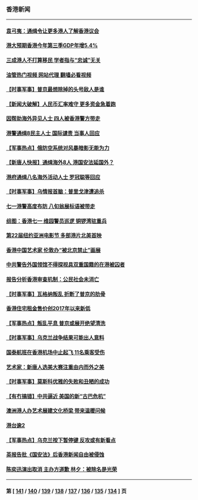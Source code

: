 ### 香港新闻
---
#### [袁弓夷：通缉令让更多港人了解香港议会](../../pages/ncid1349362/n14029824.md?07071645) 
#### [港大预期香港今年第三季GDP年增5.4%](../../pages/ncid1349362/n14029971.md?07071645) 
#### [三成港人不打算移民 学者指与“忠诚”无关](../../pages/ncid1349362/n14029655.md?07071645) 
#### [油管热门视频 网站代理 翻墙必看视频](http://138.2.39.72:81/youtube.html?epic-marker?07071645)
#### [【时事军事】普京最想除掉的头号敌人是谁](../../pages/ncid1349362/n14029750.md?07071645) 
#### [【新闻大破解】人民币汇率难守 更多资金急着跑](../../pages/ncid1349362/n14028961.md?07071645) 
#### [因帮助海外异见人士 四人被香港警方带走](../../pages/ncid1349362/n14028884.md?07071645) 
#### [港警通缉8民主人士 国际谴责 当事人回应](../../pages/ncid1349362/n14028124.md?07071645) 
#### [【军事热点】俄防空系统对风暴暗影无能为力](../../pages/ncid1349362/n14027879.md?07071645) 
#### [【新唐人快报】通缉海外8人 港国安法延国外？](../../pages/ncid1349362/n14027705.md?07071645) 
#### [港府通缉八名海外活动人士 罗冠聪等回应](../../pages/ncid1349362/n14027492.md?07071645) 
#### [【时事军事】乌情报首脑：普里戈津遭追杀](../../pages/ncid1349362/n14026506.md?07071645) 
#### [七一港警高度布防 八旬翁展标语被带走](../../pages/ncid1349362/n14026632.md?07071645) 
#### [组图：香港七一 维园警员巡逻 铜锣湾驻重兵](../../pages/ncid1349362/n14026337.md?07071645) 
#### [第22届纽约亚洲电影节 多部港片北美首映](../../pages/ncid1349362/n14025989.md?07071645) 
#### [香港中国艺术家 伦敦办“被北京禁止”画展](../../pages/ncid1349362/n14026315.md?07071645) 
#### [中共警告外国领馆不得探视具双重国籍的在港被囚者](../../pages/ncid1349362/n14026036.md?07071645) 
#### [报告分析香港审查机制：公民社会未消亡](../../pages/ncid1349362/n14026012.md?07071645) 
#### [【时事军事】瓦格纳叛乱 折断了普京的肋骨](../../pages/ncid1349362/n14024885.md?07071645) 
#### [香港住宅租金售价创2017年以来新低](../../pages/ncid1349362/n14024529.md?07071645) 
#### [【军事热点】叛乱平息 普京或展开绝望清洗](../../pages/ncid1349362/n14023451.md?07071645) 
#### [【时事军事】乌克兰战争结果可能出人意料](../../pages/ncid1349362/n14022506.md?07071645) 
#### [国泰航班在香港机场中止起飞 11名乘客受伤](../../pages/ncid1349362/n14021982.md?07071645) 
#### [艺术家：新唐人选美大赛注重由内而外之美](../../pages/ncid1349362/n14020608.md?07071645) 
#### [【时事军事】莫斯科优雅的失败和丑陋的成功](../../pages/ncid1349362/n14020885.md?07071645) 
#### [【有冇搞错】中共逼近 美国的新“古巴危机”](../../pages/ncid1349362/n14020883.md?07071645) 
#### [澳洲港人办艺术展建文化桥梁 带来温暖问候](../../pages/ncid1349362/n14020609.md?07071645) 
#### [港台逾2](../../pages/ncid1349362/n14020409.md?07071645) 
#### [【军事热点】乌克兰按下暂停键 反攻或有新看点](../../pages/ncid1349362/n14019570.md?07071645) 
#### [英报告批《国安法》后香港新闻自由被侵蚀](../../pages/ncid1349362/n14019560.md?07071645) 
#### [陈奕迅演出取消 主办方道歉 林夕：被除名是光荣](../../pages/ncid1349362/n14019100.md?07071645) 

---
#### 第 [ [141](./141.md?07071645) / [140](./140.md?07071645) / [139](./139.md?07071645) / [138](./138.md?07071645) / [137](./137.md?07071645) / [136](./136.md?07071645) / [135](./135.md?07071645) / [134](./134.md?07071645) ] 页
